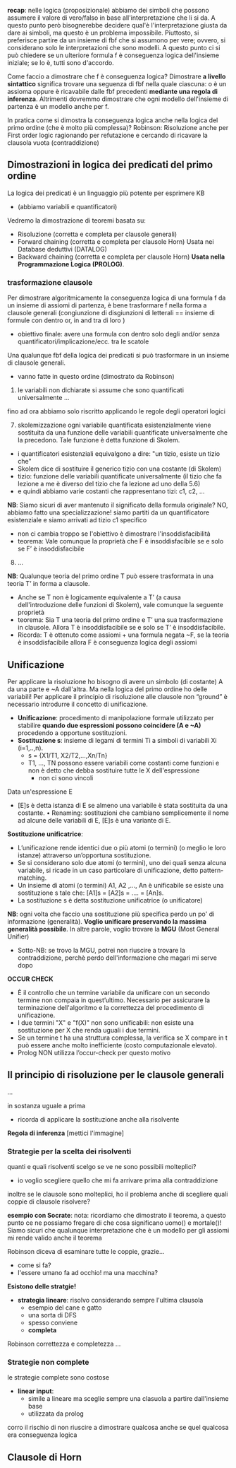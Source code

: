 **recap**:
nelle logica (proposizionale) abbiamo dei simboli che possono assumere il valore di vero/falso in base all'interpretazione che li si da. A questo punto però bisognerebbe decidere qual'è l'interpretazione giusta da dare ai simboli, ma questo è un problema impossibile. Piuttosto, si preferisce partire da un insieme di fbf che si assumono per vere; ovvero, si considerano solo le interpretazioni che sono modelli. A questo punto ci si può chiedere se un ulteriore formula f è conseguenza logica dell'insieme iniziale; se lo è, tutti sono d'accordo.

Come faccio a dimostrare che f è conseguenza logica? Dimostrare **a livello sintattico** significa trovare una seguenza di fbf nella quale ciascuna: o è un assioma oppure è ricavabile dalle fbf precedenti **mediante una regola di inferenza**. Altrimenti dovremmo dimostrare che ogni modello dell'insieme di partenza è un modello anche per f.

In pratica come si dimostra la conseguenza logica anche nella logica del primo ordine (che è molto più complessa)? Robinson: Risoluzione anche per First order logic ragionando per refutazione e cercando di ricavare la clausola vuota (contraddizione) 




## Dimostrazioni in logica dei predicati del primo ordine
La logica dei predicati è un linguaggio più potente per esprimere KB
- (abbiamo variabili e quantificatori)

Vedremo la dimostrazione di teoremi basata su:
- Risoluzione (corretta e completa per clausole generali)
- Forward chaining (corretta e completa per clausole Horn) Usata nei Database deduttivi (DATALOG)
- Backward chaining (corretta e completa per clausole Horn) **Usata nella Programmazione Logica (PROLOG)**.



### trasformazione clausole
Per dimostrare algoritmicamente la conseguenza logica di una formula f da un insieme di assiomi di partenza, è bene trasformare f nella forma a clausole generali (congiunzione di disgiunzioni di letterali == insieme di formule con dentro or, in and tra di loro )  
- obiettivo finale: avere una formula con dentro solo degli and/or senza quantificatori/implicazione/ecc. tra le scatole

Una qualunque fbf della logica dei predicati si può trasformare in un insieme di clausole generali.
- vanno fatte in questo ordine (dimostrato da Robinson)

1. le variabili non dichiarate si assume che sono quantificati universalmente
...

fino ad ora abbiamo solo riscritto applicando le regole degli operatori logici 

7. skolemizzazione
ogni variabile quantificata esistenzialmente viene sostituita da una funzione delle variabili quantificate universalmente che la precedono. Tale funzione è detta funzione di Skolem. 
- i quantificatori esistenziali equivalgono a dire: "un tizio, esiste un tizio che"
- Skolem dice di sostituire il generico tizio con una costante (di Skolem) 
- tizio: funzione delle variabili quantificate universalmente (il tizio che fa lezione a me è diverso del tizio che fa lezione ad uno della 5.6)
- e quindi abbiamo varie costanti che rappresentano tizi: c1, c2, ...

**NB**: Siamo sicuri di aver mantenuto il significato della formula originale? NO, abbiamo fatto una specializzazione! siamo partiti da un quantificatore esistenziale e siamo arrivati ad tizio c1 specifico
- non ci cambia troppo se l'obiettivo è dimostrare l'insoddisfacibilità 
- teorema: Vale comunque la proprietà che F è insoddisfacibile se e solo se F’ è insoddisfacibile

8. ...

**NB**: Qualunque teoria del primo ordine T può essere trasformata in una teoria T’ in forma a clausole.
- Anche se T non è logicamente equivalente a T’ (a causa dell'introduzione delle funzioni di Skolem), vale comunque la seguente proprietà 
- teorema: Sia T una teoria del primo ordine e T’ una sua trasformazione in clausole. Allora T è insoddisfacibile se e solo se T’ è insoddisfacibile.
- Ricorda: T è ottenuto come assiomi + una formula negata ~F, se la teoria è insoddisfacibile allora F è conseguenza logica degli assiomi








## Unificazione
Per applicare la risoluzione ho bisogno di avere un simbolo (di costante) A da una parte e ~A dall'altra. Ma nella logica del primo ordine ho delle variabili! Per applicare il principio di risoluzione alle clausole non “ground” è necessario introdurre il concetto di unificazione.
- **Unificazione**: procedimento di manipolazione formale utilizzato per stabilire **quando due espressioni possono coincidere (A e ~A)** procedendo a opportune sostituzioni.
- **Sostituzione s**: insieme di legami di termini Ti a simboli di variabili Xi (i=1,..,n).
    - s = {X1/T1, X2/T2,...,Xn/Tn}
    - T1, ..., TN possono essere variabili come costanti come funzioni e non è detto che debba sostituire tutte le X dell'espressione
        - non ci sono vincoli

Data un'espressione E
- [E]s è detta istanza di E se almeno una variabile è stata sostituita da una costante.
• Renaming: sostituzioni che cambiano semplicemente il nome ad alcune delle variabili di E, [E]s è una variante di E.

**Sostituzione unificatrice**:
- L’unificazione rende identici due o più atomi (o termini) (o meglio le loro istanze) attraverso un’opportuna sostituzione.
- Se si considerano solo due atomi (o termini), uno dei quali senza alcuna variabile, si ricade in un caso particolare di unificazione, detto pattern-matching. 
- Un insieme di atomi (o termini) A1, A2 ,..., An è unificabile se esiste una sostituzione s tale che: [A1]s = [A2]s = .... = [An]s. 
- La sostituzione s è detta sostituzione unificatrice (o unificatore)

**NB**: ogni volta che faccio una sostituzione più specifica perdo un po' di informazione (generalità). **Voglio unificare preservando la massima generalità possibile**. In altre parole, voglio trovare la **MGU** (Most General Unifier)
- Sotto-NB: se trovo la MGU, potrei non riuscire a trovare la contraddizione, perchè perdo dell'informazione che magari mi serve dopo



**OCCUR CHECK**
- È il controllo che un termine variabile da unificare con un secondo termine non compaia in quest’ultimo. Necessario per assicurare la terminazione dell'algoritmo e la correttezza del procedimento di unificazione.
- I due termini "X" e "f(X)" non sono unificabili: non esiste una sostituzione per X che renda uguali i due termini.
- Se un termine t ha una struttura complessa, la verifica se X compare in t può essere anche molto inefficiente (costo computazionale elevato).
- Prolog NON utilizza l’occur-check per questo motivo








## Il principio di risoluzione per le clausole generali
...

in sostanza uguale a prima
- ricorda di applicare la sostituzione anche alla risolvente




**Regola di inferenza**
[mettici l'immagine]



### Strategie per la scelta dei risolventi
quanti e quali risolventi scelgo se ve ne sono possibili molteplici?
- io voglio scegliere quello che mi fa arrivare prima alla contraddizione

inoltre se le clausole sono molteplici, ho il problema anche di scegliere quali coppie di clausole risolvere?

**esempio con Socrate**:
nota: ricordiamo che dimostrato il teorema, a questo punto ce ne possiamo fregare di che cosa significano uomo() e mortale()! Siamo sicuri che qualunque interpretazione che è un modello per gli assiomi mi rende valido anche il teorema

Robinson diceva di esaminare tutte le coppie, grazie...
- come si fa?
- l'essere umano fa ad occhio! ma una macchina?

**Esistono delle stratgie!**
- **strategia lineare**: risolvo considerando sempre l'ultima clausola 
    - esempio del cane e gatto
    - una sorta di DFS
    - spesso conviene 
    - **completa**

Robinson correttezza e completezza ...


### Strategie non complete
le strategie complete sono costose

- **linear input**: 
    - simile a lineare ma sceglie sempre una clasuola a partire dall'insieme base
    - utilizzata da prolog

corro il rischio di non riuscire a dimostrare qualcosa anche se quel qualcosa era conseguenza logica










## Clausole di Horn